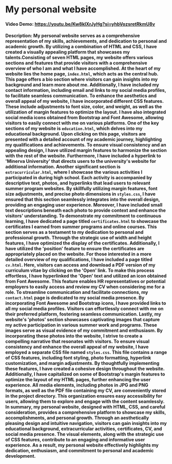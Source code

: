 # My personal website
#### Video Demo:  <https://youtu.be/Kw8kIXrJyHg?si=yhbVozsretRkmU8v>
#### Description: My personal website serves as a comprehensive representation of my skills, achievements, and dedication to personal and academic growth. By utilizing a combination of HTML and CSS, I have created a visually appealing platform that showcases my talents.Consisting of seven HTML pages, my website offers various sections and features that provide visitors with a comprehensive overview of who I am and what I have accomplished. At the heart of my website lies the home page, `index.html`, which acts as the central hub. This page offers a bio section where visitors can gain insights into my background and learn more about me. Additionally, I have included my contact information, including email and links to my social media profiles, to facilitate seamless communication. To enhance the aesthetics and overall appeal of my website, I have incorporated different CSS features. These include adjustments to font size, color, and weight, as well as the utilization of margin features to optimize the layout. I have also integrated social media icons obtained from Bootstrap and Font Awesome, allowing visitors to easily connect with me on various platforms. One of the key sections of my website is `education.html`, which delves into my educational background. Upon clicking on this page, visitors are presented with a detailed account of my academic journey, highlighting my qualifications and achievements. To ensure visual consistency and an appealing design, I have utilized margin features to harmonize the section with the rest of the website. Furthermore, I have included a hyperlink to 'Minerva University' that directs users to the university's website for additional information. Another significant section is `extracurricular.html`, where I showcase the various activities I participated in during high school. Each activity is accompanied by descriptive text, photos, and hyperlinks that lead users to relevant summer program websites. By skillfully utilizing margin features, font size adjustments, and precise photo dimensions in `styles.css`, I have ensured that this section seamlessly integrates into the overall design, providing an engaging user experience. Moreover, I have included small text descriptions beneath each photo to provide context and enhance the visitors' understanding. To demonstrate my commitment to continuous learning, I have dedicated a page titled `certificates.html` to showcase the certificates I earned from summer programs and online courses. This section serves as a testament to my dedication to personal and professional growth. Through the strategic use of width and height features, I have optimized the display of the certificates. Additionally, I have utilized the 'position' feature to ensure the certificates are appropriately placed on the website. For those interested in a more detailed overview of my qualifications, I have included a page titled `cv.html`. Here, visitors can access and download a PDF version of my curriculum vitae by clicking on the 'Open' link. To make this process effortless, I have hyperlinked the 'Open' text and utilized an icon obtained from Font Awesome. This feature enables HR representatives or potential employers to easily access and review my CV when considering me for a role. To streamline communication and facilitate connections, my `contact.html` page is dedicated to my social media presence. By incorporating Font Awesome and Bootstrap icons, I have provided links to all my social media profiles. Visitors can effortlessly connect with me on their preferred platform, fostering seamless communication. Lastly, my website's 'photos' section showcases captivating images that capture my active participation in various summer work and programs. These images serve as visual evidence of my commitment and enthusiasm. By incorporating these photos into the website, I strive to create a compelling narrative that resonates with visitors. To ensure visual consistency and enhance the overall appeal of my website, I have employed a separate CSS file named `styles.css`. This file contains a range of CSS features, including font styling, photo formatting, hyperlink customization, and margin adjustments. By thoughtfully implementing these features, I have created a cohesive design throughout the website. Additionally, I have capitalized on some of Bootstrap's margin features to optimize the layout of my HTML pages, further enhancing the user experience. All media elements, including photos in JPG and PNG formats, as well as the PDF file containing my CV, are conveniently stored in the project directory. This organization ensures easy accessibility for users, allowing them to explore and engage with the content seamlessly. In summary, my personal website, designed with HTML, CSS, and careful consideration, provides a comprehensive platform to showcase my skills, accomplishments, and personal growth. Through an aesthetically pleasing design and intuitive navigation, visitors can gain insights into my educational background, extracurricular activities, certificates, CV, and social media presence. The visual elements, along with the strategic use of CSS features, contribute to an engaging and informative user experience. As a result, my personal website effectively highlights my dedication, enthusiasm, and commitment to personal and academic development.

